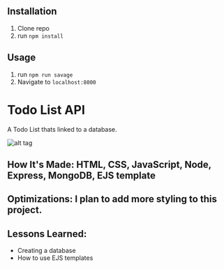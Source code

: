 ## Installation

1. Clone repo
2. run `npm install`

## Usage

1. run `npm run savage`
2. Navigate to `localhost:8000`

# Todo List API
A Todo List thats linked to a database.


![alt tag](https://imgur.com/a/pZ0y4l8)

## How It's Made: HTML, CSS, JavaScript, Node, Express, MongoDB, EJS template


## Optimizations: I plan to add more styling to this project.

## Lessons Learned:
- Creating a database
- How to use EJS templates
